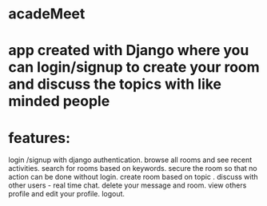 # acadeMeet
# app created with Django where you can login/signup to create your room and discuss the topics with like minded people

# features: 
login /signup with django authentication.
browse all rooms and see recent activities.
search for rooms based on keywords.
secure the room so that no action can be done without login.
create room based on topic .
discuss with other users - real time chat.
delete your message and room.
view others profile and edit your profile.
logout.



